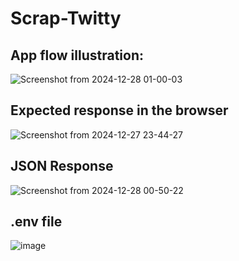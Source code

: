 # Scrap-Twitty
## App flow illustration: 
![Screenshot from 2024-12-28 01-00-03](https://github.com/user-attachments/assets/5ee89185-04bc-42d0-881b-d95c8e28a9d9)

## Expected response in the browser
![Screenshot from 2024-12-27 23-44-27](https://github.com/user-attachments/assets/1e5a2c49-1462-4055-a804-d40f9dc170f1)


## JSON Response
![Screenshot from 2024-12-28 00-50-22](https://github.com/user-attachments/assets/bd263997-da6d-4f59-b78b-69ac11aeb0a0)

## .env file
![image](https://github.com/user-attachments/assets/b6559d31-e97c-4dfa-b51f-97f76f9455e3)


